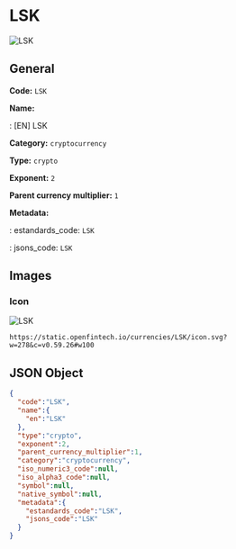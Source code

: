 
# LSK 
![LSK](https://static.openfintech.io/currencies/LSK/icon.svg?w=278&c=v0.59.26#w100)  

## General 
 
**Code:** `LSK` 
 
**Name:** 
 
:	[EN] LSK 
 
**Category:** `cryptocurrency` 
 
**Type:** `crypto` 
 
**Exponent:** `2` 
 
**Parent currency multiplier:** `1` 
 
**Metadata:** 
 
:	estandards_code: `LSK` 
 
:	jsons_code: `LSK` 
 

## Images 

### Icon 
 
![LSK](https://static.openfintech.io/currencies/LSK/icon.svg?w=278&c=v0.59.26#w100)  

```
https://static.openfintech.io/currencies/LSK/icon.svg?w=278&c=v0.59.26#w100
```  

## JSON Object 

```json
{
  "code":"LSK",
  "name":{
    "en":"LSK"
  },
  "type":"crypto",
  "exponent":2,
  "parent_currency_multiplier":1,
  "category":"cryptocurrency",
  "iso_numeric3_code":null,
  "iso_alpha3_code":null,
  "symbol":null,
  "native_symbol":null,
  "metadata":{
    "estandards_code":"LSK",
    "jsons_code":"LSK"
  }
}
```  
